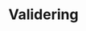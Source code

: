 ---
title: Validering
tags: ["validering", "del"]
layout: part.njk
eleventyNavigation:
    key: Validering
    parent: Kod
    order: 1
---